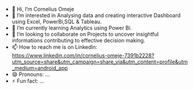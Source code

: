- 👋 Hi, I’m Cornelius Omeje
- 👀 I’m interested in Analysing data and creating interactive Dashboard using Excel, PowerBi,SQL & Tableau.
- 🌱 I’m currently learning Analytics using Power Bi.
- 💞️ I’m looking to collaborate on Projects to uncover insightful informations contributing to effective decision making.
- 📫 How to reach me is on Linkedln: https://www.linkedin.com/in/cornelius-omeje-7391b2228?utm_source=share&utm_campaign=share_via&utm_content=profile&utm_medium=android_app
- 😄 Pronouns: ...
- ⚡ Fun fact: ...

<!---
Jesterr8/Jesterr8 is a ✨ special ✨ repository because its `README.md` (this file) appears on your GitHub profile.
You can click the Preview link to take a look at your changes.
--->
